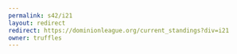 ```yaml
---
permalink: s42/i21
layout: redirect
redirect: https://dominionleague.org/current_standings?div=i21
owner: truffles
---
```

